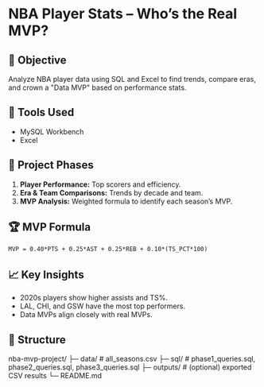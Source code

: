     
# NBA Player Stats – Who’s the Real MVP?

## 🎯 Objective
Analyze NBA player data using SQL and Excel to find trends, compare eras, and crown a "Data MVP" based on performance stats.

## 🧠 Tools Used
- MySQL Workbench
- Excel

## 🧩 Project Phases
1. **Player Performance:** Top scorers and efficiency.
2. **Era & Team Comparisons:** Trends by decade and team.
3. **MVP Analysis:** Weighted formula to identify each season’s MVP.

## 🏆 MVP Formula
`MVP = 0.40*PTS + 0.25*AST + 0.25*REB + 0.10*(TS_PCT*100)`

## 📈 Key Insights
- 2020s players show higher assists and TS%.
- LAL, CHI, and GSW have the most top performers.
- Data MVPs align closely with real MVPs.

## 📂 Structure

nba-mvp-project/
├─ data/                # all_seasons.csv
├─ sql/                 # phase1_queries.sql, phase2_queries.sql, phase3_queries.sql
├─ outputs/             # (optional) exported CSV results
└─ README.md
